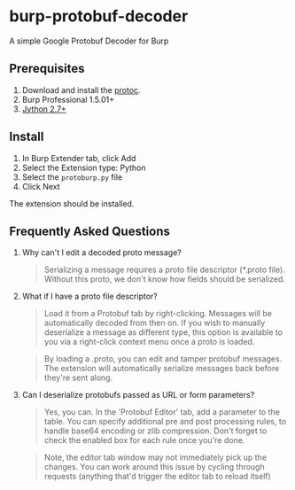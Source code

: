 burp-protobuf-decoder
=====================

A simple Google Protobuf Decoder for Burp


Prerequisites
-------------

1. Download and install the [protoc](https://code.google.com/p/protobuf/).
2. Burp Professional 1.5.01+
3. [Jython 2.7+](http://www.jython.org/downloads.html)


Install
-------

1. In Burp Extender tab, click Add
1. Select the Extension type: Python
1. Select the `protoburp.py` file
1. Click Next

The extension should be installed.


Frequently Asked Questions
--------------------------

1. Why can't I edit a decoded proto message?

	> Serializing a message requires a proto file descriptor (\*.proto file).
	> Without this proto, we don't know how fields should be serialized.

1. What if I have a proto file descriptor?

	> Load it from a Protobuf tab by right-clicking. Messages will be
	> automatically decoded from then on. If you wish to manually
	> deserialize a message as different type, this option is available to you 
	> via a right-click context menu once a proto is loaded.

	> By loading a .proto, you can edit and tamper protobuf messages.
	> The extension will automatically serialize messages back before
	> they're sent along.

1. Can I deserialize protobufs passed as URL or form parameters?

    > Yes, you can. In the 'Protobuf Editor' tab, add a parameter to
    > the table. You can specify additional pre and post processing
    > rules, to handle base64 encoding or zlib compression. Don't forget
    > to check the enabled box for each rule once you're done.

    > Note, the editor tab window may not immediately pick up the changes.
    > You can work around this issue by cycling through requests (anything
    > that'd trigger the editor tab to reload itself)
